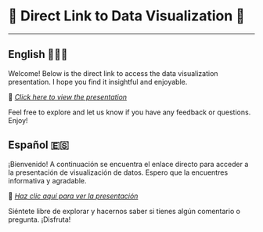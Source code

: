 # 🔗 Direct Link to Data Visualization 🔗
---
## English 🏴󠁧󠁢󠁥󠁮󠁧󠁿🇺🇸

Welcome! Below is the direct link to access the data visualization presentation. I hope you find it insightful and enjoyable.

🔗 *[Click here to view the presentation](https://public.tableau.com/views/AirBnbProject_17165024747360/Dashboard1?:language=es-ES&publish=yes&:sid=&:display_count=n&:origin=viz_share_link)*

Feel free to explore and let us know if you have any feedback or questions. Enjoy!

## Español 🇪🇸

¡Bienvenido! A continuación se encuentra el enlace directo para acceder a la presentación de visualización de datos. Espero que la encuentres informativa y agradable.

🔗 *[Haz clic aquí para ver la presentación]([https://public.tableau.com/views/Resumenejecutivo_17133070144490/Resumenejecutivo?:language=es-ES&:sid=&:display_count=n&:origin=viz_share_link](https://public.tableau.com/views/AirBnbProject_17165024747360/Dashboard1?:language=es-ES&publish=yes&:sid=&:display_count=n&:origin=viz_share_link))*

Siéntete libre de explorar y hacernos saber si tienes algún comentario o pregunta. ¡Disfruta!
